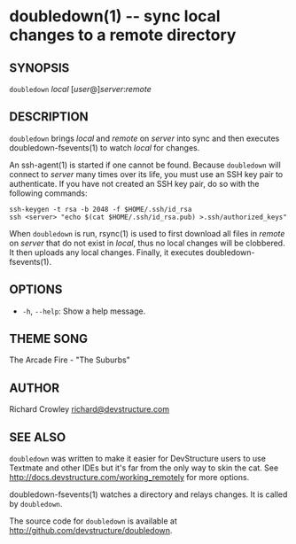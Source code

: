 doubledown(1) -- sync local changes to a remote directory
=========================================================

## SYNOPSIS

`doubledown` _local_ [_user_@]_server_:_remote_

## DESCRIPTION

`doubledown` brings _local_ and _remote_ on _server_ into sync and then executes doubledown-fsevents(1) to watch _local_ for changes.

An ssh-agent(1) is started if one cannot be found.  Because `doubledown` will connect to _server_ many times over its life, you must use an SSH key pair to authenticate.  If you have not created an SSH key pair, do so with the following commands:

	ssh-keygen -t rsa -b 2048 -f $HOME/.ssh/id_rsa
	ssh <server> "echo $(cat $HOME/.ssh/id_rsa.pub) >.ssh/authorized_keys"

When `doubledown` is run, rsync(1) is used to first download all files in _remote_ on _server_ that do not exist in _local_, thus no local changes will be clobbered.  It then uploads any local changes.  Finally, it executes doubledown-fsevents(1).

## OPTIONS

* `-h`, `--help`:
  Show a help message.

## THEME SONG

The Arcade Fire - "The Suburbs"

## AUTHOR

Richard Crowley <richard@devstructure.com>

## SEE ALSO

`doubledown` was written to make it easier for DevStructure users to use Textmate and other IDEs but it's far from the only way to skin the cat.  See <http://docs.devstructure.com/working_remotely> for more options.

doubledown-fsevents(1) watches a directory and relays changes.  It is called by `doubledown`.

The source code for `doubledown` is available at <http://github.com/devstructure/doubledown>.
